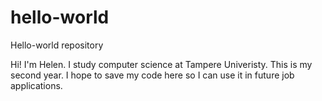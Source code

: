 # hello-world
Hello-world repository

Hi!
I'm Helen. I study computer science at Tampere Univeristy. This is my second
year. I hope to save my code here so I can use it in future job applications.
